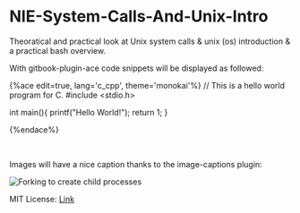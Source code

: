 # NIE-System-Calls-And-Unix-Intro

Theoratical and practical look at Unix system calls & unix (os) introduction & a practical bash overview.

With gitbook-plugin-ace code snippets will be displayed as followed:

{%ace edit=true, lang='c_cpp', theme='monokai'%}
// This is a hello world program for C.
#include <stdio.h>

int main(){
  printf("Hello World!");
  return 1;
}

{%endace%}

<br />


Images will have a nice caption thanks to the image-captions plugin:

![Forking to create child processes](../images/fork.jpg)

MIT License: [Link](https://github.com/Ciberth/NIE-System-Calls-And-Unix-Intro/blob/master/LICENSE)